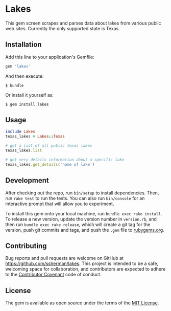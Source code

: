 # Lakes

This gem screen scrapes and parses data about lakes from various public web sites. Currently the only supported state is Texas.

## Installation

Add this line to your application's Gemfile:

```ruby
gem 'lakes'
```

And then execute:

    $ bundle

Or install it yourself as:

    $ gem install lakes

## Usage

```ruby
include Lakes
texas_lakes = Lakes::Texas

# get a list of all public texas lakes
texas_lakes.list

# get very details information about a specific lake
texas_lakes.get_details('name of lake')
```
## Development

After checking out the repo, run `bin/setup` to install dependencies. Then, run `rake test` to run the tests. You can also run `bin/console` for an interactive prompt that will allow you to experiment.

To install this gem onto your local machine, run `bundle exec rake install`. To release a new version, update the version number in `version.rb`, and then run `bundle exec rake release`, which will create a git tag for the version, push git commits and tags, and push the `.gem` file to [rubygems.org](https://rubygems.org).

## Contributing

Bug reports and pull requests are welcome on GitHub at https://github.com/ssherman/lakes. This project is intended to be a safe, welcoming space for collaboration, and contributors are expected to adhere to the [Contributor Covenant](http://contributor-covenant.org) code of conduct.


## License

The gem is available as open source under the terms of the [MIT License](http://opensource.org/licenses/MIT).

